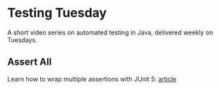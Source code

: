 # Testing Tuesday

A short video series on automated testing in Java, delivered weekly on Tuesdays.

## Assert All

Learn how to wrap multiple assertions with JUnit 5: [article](001.md)
